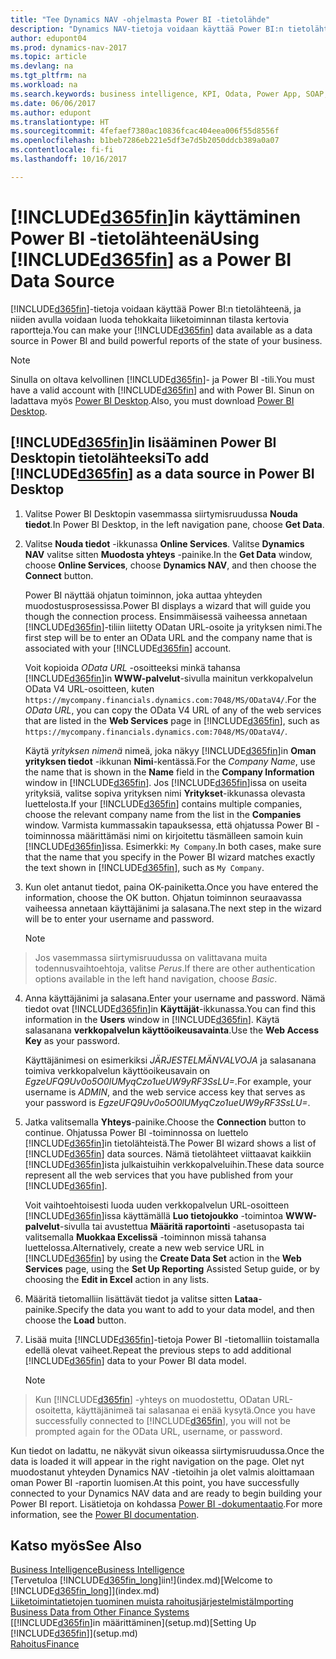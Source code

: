 ```yaml
---
title: "Tee Dynamics NAV -ohjelmasta Power BI -tietolähde"
description: "Dynamics NAV-tietoja voidaan käyttää Power BI:n tietolähteenä, ja niiden avulla voidaan luoda tehokkaita liiketoiminnan tilasta kertovia raportteja."
author: edupont04
ms.prod: dynamics-nav-2017
ms.topic: article
ms.devlang: na
ms.tgt_pltfrm: na
ms.workload: na
ms.search.keywords: business intelligence, KPI, Odata, Power App, SOAP, analysis
ms.date: 06/06/2017
ms.author: edupont
ms.translationtype: HT
ms.sourcegitcommit: 4fefaef7380ac10836fcac404eea006f55d8556f
ms.openlocfilehash: b1beb7286eb221e5df3e7d5b2050ddcb389a0a07
ms.contentlocale: fi-fi
ms.lasthandoff: 10/16/2017

---
```

# <a name="using-included365finincludesd365finmdmd-as-a-power-bi-data-source"></a><span data-ttu-id="90631-103">[!INCLUDE[d365fin](includes/d365fin_md.md)]in käyttäminen Power BI -tietolähteenä</span><span class="sxs-lookup"><span data-stu-id="90631-103">Using [!INCLUDE[d365fin](includes/d365fin_md.md)] as a Power BI Data Source</span></span>
<span data-ttu-id="90631-104">[!INCLUDE[d365fin](includes/d365fin_md.md)]-tietoja voidaan käyttää Power BI:n tietolähteenä, ja niiden avulla voidaan luoda tehokkaita liiketoiminnan tilasta kertovia raportteja.</span><span class="sxs-lookup"><span data-stu-id="90631-104">You can make your [!INCLUDE[d365fin](includes/d365fin_md.md)] data available as a data source in Power BI and build powerful reports of the state of your business.</span></span>  

> [!NOTE]  
>   <span data-ttu-id="90631-105">Sinulla on oltava kelvollinen [!INCLUDE[d365fin](includes/d365fin_md.md)]- ja Power BI -tili.</span><span class="sxs-lookup"><span data-stu-id="90631-105">You must have a valid account with [!INCLUDE[d365fin](includes/d365fin_md.md)] and with Power BI.</span></span> <span data-ttu-id="90631-106">Sinun on ladattava myös [Power BI Desktop](https://powerbi.microsoft.com/en-us/desktop/).</span><span class="sxs-lookup"><span data-stu-id="90631-106">Also, you must download [Power BI Desktop](https://powerbi.microsoft.com/en-us/desktop/).</span></span>  

## <a name="to-add-included365finincludesd365finmdmd-as-a-data-source-in-power-bi-desktop"></a><span data-ttu-id="90631-107">[!INCLUDE[d365fin](includes/d365fin_md.md)]in lisääminen Power BI Desktopin tietolähteeksi</span><span class="sxs-lookup"><span data-stu-id="90631-107">To add [!INCLUDE[d365fin](includes/d365fin_md.md)] as a data source in Power BI Desktop</span></span>
1. <span data-ttu-id="90631-108">Valitse Power BI Desktopin vasemmassa siirtymisruudussa **Nouda tiedot**.</span><span class="sxs-lookup"><span data-stu-id="90631-108">In Power BI Desktop, in the left navigation pane, choose **Get Data**.</span></span>
2. <span data-ttu-id="90631-109">Valitse **Nouda tiedot** -ikkunassa **Online Services**. Valitse **Dynamics NAV** valitse sitten **Muodosta yhteys** -painike.</span><span class="sxs-lookup"><span data-stu-id="90631-109">In the **Get Data** window, choose **Online Services**, choose **Dynamics NAV**, and then choose the **Connect** button.</span></span>

   <span data-ttu-id="90631-110">Power BI näyttää ohjatun toiminnon, joka auttaa yhteyden muodostusprosessissa.</span><span class="sxs-lookup"><span data-stu-id="90631-110">Power BI displays a wizard that will guide you though the connection process.</span></span> <span data-ttu-id="90631-111">Ensimmäisessä vaiheessa annetaan [!INCLUDE[d365fin](includes/d365fin_md.md)]-tiliin liitetty ODatan URL-osoite ja yrityksen nimi.</span><span class="sxs-lookup"><span data-stu-id="90631-111">The first step will be to enter an OData URL and the company name that is associated with your [!INCLUDE[d365fin](includes/d365fin_md.md)] account.</span></span>  

   <span data-ttu-id="90631-112">Voit kopioida *OData URL* -osoitteeksi minkä tahansa [!INCLUDE[d365fin](includes/d365fin_md.md)]in **WWW-palvelut**-sivulla mainitun verkkopalvelun OData V4 URL-osoitteen, kuten `https://mycompany.financials.dynamics.com:7048/MS/ODataV4/`.</span><span class="sxs-lookup"><span data-stu-id="90631-112">For the *OData URL*, you can copy the OData V4 URL of any of the web services that are listed in the **Web Services** page in [!INCLUDE[d365fin](includes/d365fin_md.md)], such as `https://mycompany.financials.dynamics.com:7048/MS/ODataV4/`.</span></span>  

   <span data-ttu-id="90631-113">Käytä *yrityksen nimenä* nimeä, joka näkyy [!INCLUDE[d365fin](includes/d365fin_md.md)]in **Oman yrityksen tiedot** -ikkunan **Nimi**-kentässä.</span><span class="sxs-lookup"><span data-stu-id="90631-113">For the *Company Name*, use the name that is shown in the **Name** field in the **Company Information** window in [!INCLUDE[d365fin](includes/d365fin_md.md)].</span></span> <span data-ttu-id="90631-114">Jos [!INCLUDE[d365fin](includes/d365fin_md.md)]issa on useita yrityksiä, valitse sopiva yrityksen nimi **Yritykset**-ikkunassa olevasta luettelosta.</span><span class="sxs-lookup"><span data-stu-id="90631-114">If your [!INCLUDE[d365fin](includes/d365fin_md.md)] contains multiple companies, choose the relevant company name from the list in the **Companies** window.</span></span> <span data-ttu-id="90631-115">Varmista kummassakin tapauksessa, että ohjatussa Power BI -toiminnossa määrittämäsi nimi on kirjoitettu täsmälleen samoin kuin [!INCLUDE[d365fin](includes/d365fin_md.md)]issa. Esimerkki: `My Company`.</span><span class="sxs-lookup"><span data-stu-id="90631-115">In both cases, make sure that the name that you specify in the Power BI wizard matches exactly the text shown in [!INCLUDE[d365fin](includes/d365fin_md.md)], such as `My Company`.</span></span>
3. <span data-ttu-id="90631-116">Kun olet antanut tiedot, paina OK-painiketta.</span><span class="sxs-lookup"><span data-stu-id="90631-116">Once you have entered the information, choose the OK button.</span></span> <span data-ttu-id="90631-117">Ohjatun toiminnon seuraavassa vaiheessa annetaan käyttäjänimi ja salasana.</span><span class="sxs-lookup"><span data-stu-id="90631-117">The next step in the wizard will be to enter your username and password.</span></span>

   > [!NOTE]  
>    <span data-ttu-id="90631-118">Jos vasemmassa siirtymisruudussa on valittavana muita todennusvaihtoehtoja, valitse *Perus*.</span><span class="sxs-lookup"><span data-stu-id="90631-118">If there are other authentication options available in the left hand navigation, choose *Basic*.</span></span>
4. <span data-ttu-id="90631-119">Anna käyttäjänimi ja salasana.</span><span class="sxs-lookup"><span data-stu-id="90631-119">Enter your username and password.</span></span> <span data-ttu-id="90631-120">Nämä tiedot ovat [!INCLUDE[d365fin](includes/d365fin_md.md)]in **Käyttäjät**-ikkunassa.</span><span class="sxs-lookup"><span data-stu-id="90631-120">You can find this information in the **Users** window in [!INCLUDE[d365fin](includes/d365fin_md.md)].</span></span> <span data-ttu-id="90631-121">Käytä salasanana **verkkopalvelun käyttöoikeusavainta**.</span><span class="sxs-lookup"><span data-stu-id="90631-121">Use the **Web Access Key** as your password.</span></span>

   <span data-ttu-id="90631-122">Käyttäjänimesi on esimerkiksi *JÄRJESTELMÄNVALVOJA* ja salasanana toimiva verkkopalvelun käyttöoikeusavain on *EgzeUFQ9Uv0o5O0lUMyqCzo1ueUW9yRF3SsLU=*.</span><span class="sxs-lookup"><span data-stu-id="90631-122">For example, your username is *ADMIN*, and the web service access key that serves as your password is *EgzeUFQ9Uv0o5O0lUMyqCzo1ueUW9yRF3SsLU=*.</span></span>
5. <span data-ttu-id="90631-123">Jatka valitsemalla **Yhteys**-painike.</span><span class="sxs-lookup"><span data-stu-id="90631-123">Choose the **Connection** button to continue.</span></span> <span data-ttu-id="90631-124">Ohjatussa Power BI -toiminnossa on luettelo [!INCLUDE[d365fin](includes/d365fin_md.md)]in tietolähteistä.</span><span class="sxs-lookup"><span data-stu-id="90631-124">The Power BI wizard shows a list of [!INCLUDE[d365fin](includes/d365fin_md.md)] data sources.</span></span> <span data-ttu-id="90631-125">Nämä tietolähteet viittaavat kaikkiin [!INCLUDE[d365fin](includes/d365fin_md.md)]ista julkaistuihin verkkopalveluihin.</span><span class="sxs-lookup"><span data-stu-id="90631-125">These data source represent all the web services that you have published from your [!INCLUDE[d365fin](includes/d365fin_md.md)].</span></span>

   <span data-ttu-id="90631-126">Voit vaihtoehtoisesti luoda uuden verkkopalvelun URL-osoitteen [!INCLUDE[d365fin](includes/d365fin_md.md)]issa käyttämällä **Luo tietojoukko** -toimintoa **WWW-palvelut**-sivulla tai avustettua **Määritä raportointi** -asetusopasta tai valitsemalla **Muokkaa Excelissä** -toiminnon missä tahansa luettelossa.</span><span class="sxs-lookup"><span data-stu-id="90631-126">Alternatively, create a new web service URL in [!INCLUDE[d365fin](includes/d365fin_md.md)] by using the **Create Data Set** action in the **Web Services** page, using the **Set Up Reporting** Assisted Setup guide, or by choosing the **Edit in Excel** action in any lists.</span></span>

6. <span data-ttu-id="90631-127">Määritä tietomalliin lisättävät tiedot ja valitse sitten **Lataa**-painike.</span><span class="sxs-lookup"><span data-stu-id="90631-127">Specify the data you want to add to your data model, and then choose the **Load** button.</span></span>
7. <span data-ttu-id="90631-128">Lisää muita [!INCLUDE[d365fin](includes/d365fin_md.md)]-tietoja Power BI -tietomalliin toistamalla edellä olevat vaiheet.</span><span class="sxs-lookup"><span data-stu-id="90631-128">Repeat the previous steps to add additional [!INCLUDE[d365fin](includes/d365fin_md.md)] data to your Power BI data model.</span></span>

   > [!NOTE]  
>    <span data-ttu-id="90631-129">Kun [!INCLUDE[d365fin](includes/d365fin_md.md)] -yhteys on muodostettu, ODatan URL-osoitetta, käyttäjänimeä tai salasanaa ei enää kysytä.</span><span class="sxs-lookup"><span data-stu-id="90631-129">Once you have successfully connected to [!INCLUDE[d365fin](includes/d365fin_md.md)], you will not be prompted again for the OData URL, username, or password.</span></span>

<span data-ttu-id="90631-130">Kun tiedot on ladattu, ne näkyvät sivun oikeassa siirtymisruudussa.</span><span class="sxs-lookup"><span data-stu-id="90631-130">Once the data is loaded it will appear in the right navigation on the page.</span></span> <span data-ttu-id="90631-131">Olet nyt muodostanut yhteyden Dynamics NAV -tietoihin ja olet valmis aloittamaan oman Power BI -raportin luomisen.</span><span class="sxs-lookup"><span data-stu-id="90631-131">At this point, you have successfully connected to your Dynamics NAV data and are ready to begin building your Power BI report.</span></span> <span data-ttu-id="90631-132">Lisätietoja on kohdassa [Power BI -dokumentaatio](https://powerbi.microsoft.com/documentation/powerbi-landing-page/).</span><span class="sxs-lookup"><span data-stu-id="90631-132">For more information, see the [Power BI documentation](https://powerbi.microsoft.com/documentation/powerbi-landing-page/).</span></span>

## <a name="see-also"></a><span data-ttu-id="90631-133">Katso myös</span><span class="sxs-lookup"><span data-stu-id="90631-133">See Also</span></span>
[<span data-ttu-id="90631-134">Business Intelligence</span><span class="sxs-lookup"><span data-stu-id="90631-134">Business Intelligence</span></span>](bi.md)  
<span data-ttu-id="90631-135">[Tervetuloa [!INCLUDE[d365fin_long](includes/d365fin_long_md.md)]iin!](index.md)</span><span class="sxs-lookup"><span data-stu-id="90631-135">[Welcome to [!INCLUDE[d365fin_long](includes/d365fin_long_md.md)]](index.md)</span></span>  
[<span data-ttu-id="90631-136">Liiketoimintatietojen tuominen muista rahoitusjärjestelmistä</span><span class="sxs-lookup"><span data-stu-id="90631-136">Importing Business Data from Other Finance Systems</span></span>](upload-data.md)  
<span data-ttu-id="90631-137">[[!INCLUDE[d365fin](includes/d365fin_md.md)]in määrittäminen](setup.md)</span><span class="sxs-lookup"><span data-stu-id="90631-137">[Setting Up [!INCLUDE[d365fin](includes/d365fin_md.md)]](setup.md)</span></span>  
[<span data-ttu-id="90631-138">Rahoitus</span><span class="sxs-lookup"><span data-stu-id="90631-138">Finance</span></span>](finance.md)  

